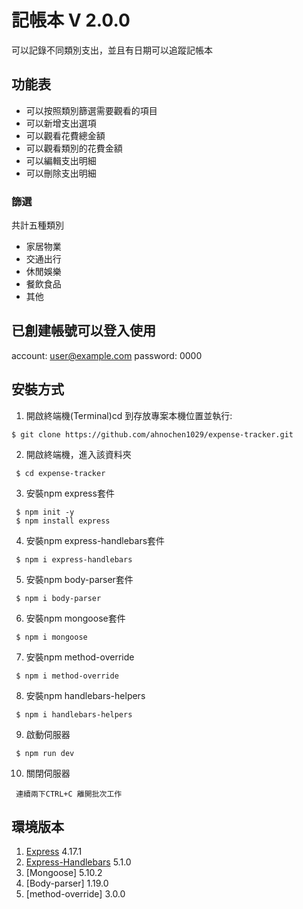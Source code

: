# 記帳本 V 2.0.0
可以記錄不同類別支出，並且有日期可以追蹤記帳本

## 功能表
- 可以按照類別篩選需要觀看的項目
- 可以新增支出選項
- 可以觀看花費總金額
- 可以觀看類別的花費金額
- 可以編輯支出明細
- 可以刪除支出明細

### 篩選
共計五種類別
- 家居物業
- 交通出行
- 休閒娛樂
- 餐飲食品
- 其他

## 已創建帳號可以登入使用

account: user@example.com
password: 0000


## 安裝方式
1. 開啟終端機(Terminal)cd 到存放專案本機位置並執行:
```
$ git clone https://github.com/ahnochen1029/expense-tracker.git

```

2. 開啟終端機，進入該資料夾
```
 $ cd expense-tracker
```

3. 安裝npm express套件
```
 $ npm init -y
 $ npm install express
```

4. 安裝npm express-handlebars套件
```
 $ npm i express-handlebars
```

5. 安裝npm body-parser套件
```
 $ npm i body-parser
```

6. 安裝npm mongoose套件
```
 $ npm i mongoose
```

7. 安裝npm method-override
```
 $ npm i method-override
```

8. 安裝npm handlebars-helpers
```
 $ npm i handlebars-helpers
```

9. 啟動伺服器
```
 $ npm run dev
```

10. 關閉伺服器
```
 連續兩下CTRL+C 離開批次工作
```

## 環境版本
1. [Express](https://expressjs.com/en/starter/installing.html) 4.17.1
2. [Express-Handlebars](https://www.npmjs.com/package/express-handlebars) 5.1.0
3. [Mongoose] 5.10.2
4. [Body-parser] 1.19.0
5. [method-override] 3.0.0

